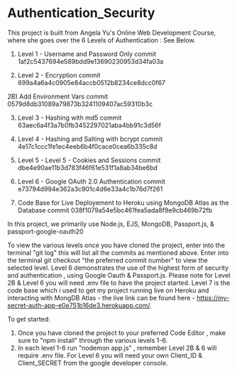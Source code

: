 # Authentication_Security

This project is built from Angela Yu's Online Web Development Course, where she goes over the 6 Levels of Authentication : See Below. 

1) Level 1 - Username and Password Only
   commit 1af2c5437694e589bdd9e13690230953d34fa03a

2) Level 2 - Encryption
   commit 699a4a6a4c0905e84accb0512b8234ce8dcc0f67

2B) Add Environment Vars
   commit 0579d8db31089a79873b3241109407ac59310b3c

3) Level 3 - Hashing with md5
   commit 63aec6a4f3a7b0fb3452297021aba4bb91c3d56f

4) Level 4 - Hashing and Salting with bcrypt
   commit 4e17c1ccc1fe1ec4eeb6b4f0cace0cea6b335c8d

5) Level 5 - Level 5 - Cookies and Sessions
   commit dbe4e90ae11b3d783f46f61e531f1a8ab34be6bd

6) Level 6 - Google OAuth 2.0 Authentication
   commit e73794d994e362a3c901c4d6e33a4c1b76d7f261

7) Code Base for Live Deployement to Heroku using MongoDB Atlas as the Database
   commit 038f1079a54e5bc461fea5ada8f9e9cb469b72fb

In this project, we primarily use Node.js, EJS, MongoDB, Passport.js, & passport-google-oauth20

To view the various levels once you have cloned the project, enter into the terminal "git log" this will list all the commits as mentioned above. Enter into the terminal git checkout "the preferred commit number" to view the selected level.
Level 6 demonstrates the use of the highest form of security and authentication , using Google Oauth & Passport.js. Please note for Level 2B & Level 6 you will need .env file to have the project started. Level 7 is the code base which i used to get
my project running live on Heroku and interacting with MongDB Atlas - the live link can be found here - https://my-secret-auth-app-e0e751b16de3.herokuapp.com/.

To get started:
1) Once you have cloned the project to your preferred Code Editor , make sure to "npm install" through the various levels 1-6.
2) In each level 1-6 run "nodemon app.js" , remember Level 2B & 6 will require .env file. For Level 6 you will need your own Client_ID & Client_SECRET from the google developer console.

   
